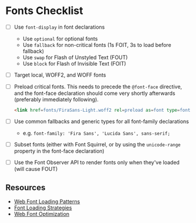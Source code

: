# Fonts Checklist

- [ ] Use `font-display` in font declarations
  - Use `optional` for optional fonts
  - Use `fallback` for non-critical fonts (1s FOIT, 3s to load before fallback)
  - Use `swap` for Flash of Unstyled Text (FOUT)
  - Use `block` for Flash of Invisible Text (FOIT)

- [ ] Target local, WOFF2, and WOFF fonts

- [ ] Preload critical fonts. This needs to precede the `@font-face` directive, and the font-face declaration should come very shortly afterwards (preferably immediately following).

  ```html
  <link href=fonts/FiraSans-Light.woff2 rel=preload as=font type=font/woff2 crossorigin>
  ```

- [ ] Use common fallbacks and generic types for all font-family declarations
  - e.g. `font-family: 'Fira Sans', 'Lucida Sans', sans-serif;`

- [ ] Subset fonts (either with Font Squirrel, or by using the `unicode-range` property in the font-face declaration)

- [ ] Use the Font Observer API to render fonts only when they've loaded (will cause FOUT)

## Resources
  - [Web Font Loading Patterns][1]
  - [Font Loading Strategies][2]
  - [Web Font Optimization][3]

  [1]: https://www.bramstein.com/writing/web-font-loading-patterns.html?utm_source=CSS-Weekly&utm_campaign=Issue-211&utm_medium=web
  [2]: https://www.zachleat.com/web/comprehensive-webfonts/?utm_source=CSS-Weekly&utm_campaign=Issue-224&utm_medium=web
  [3]: https://developers.google.com/web/fundamentals/performance/optimizing-content-efficiency/webfont-optimization?utm_source=CSS-Weekly&utm_campaign=Issue-233&utm_medium=web
